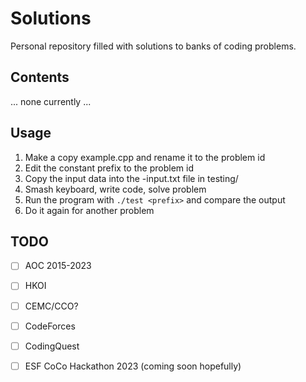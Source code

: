 # Solutions
Personal repository filled with solutions to banks of coding problems.

## Contents

... none currently ...

## Usage

1. Make a copy example.cpp and rename it to the problem id
2. Edit the constant prefix to the problem id
3. Copy the input data into the <prefix>-input.txt file in testing/
4. Smash keyboard, write code, solve problem
5. Run the program with `./test <prefix>` and compare the output
6. Do it again for another problem

## TODO
- [ ] AOC 2015-2023
- [ ] HKOI
- [ ] CEMC/CCO?
- [ ] CodeForces
- [ ] CodingQuest
- [ ] ESF CoCo Hackathon 2023 (coming soon hopefully)

